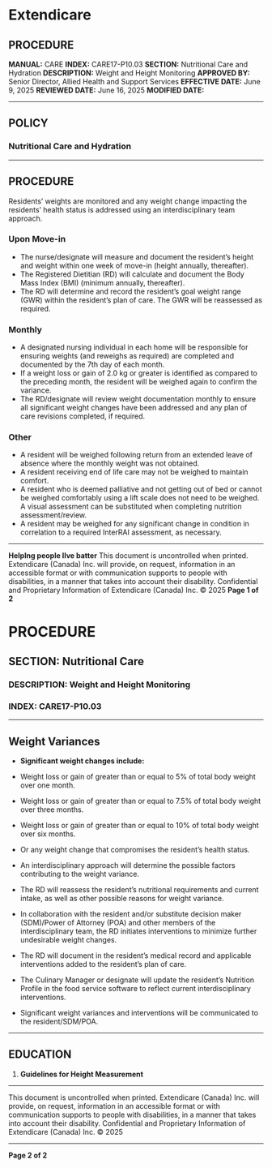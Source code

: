 # Extendicare

## PROCEDURE

**MANUAL:** CARE
**INDEX:** CARE17-P10.03
**SECTION:** Nutritional Care and Hydration
**DESCRIPTION:** Weight and Height Monitoring
**APPROVED BY:** Senior Director, Allied Health and Support Services
**EFFECTIVE DATE:** June 9, 2025
**REVIEWED DATE:** June 16, 2025
**MODIFIED DATE:**

----

## POLICY

### Nutritional Care and Hydration

----

## PROCEDURE

Residents’ weights are monitored and any weight change impacting the residents’ health status is addressed using an interdisciplinary team approach.

### Upon Move-in
- The nurse/designate will measure and document the resident’s height and weight within one week of move-in (height annually, thereafter).
- The Registered Dietitian (RD) will calculate and document the Body Mass Index (BMI) (minimum annually, thereafter).
- The RD will determine and record the resident’s goal weight range (GWR) within the resident’s plan of care. The GWR will be reassessed as required.

### Monthly
- A designated nursing individual in each home will be responsible for ensuring weights (and reweighs as required) are completed and documented by the 7th day of each month.
- If a weight loss or gain of 2.0 kg or greater is identified as compared to the preceding month, the resident will be weighed again to confirm the variance.
- The RD/designate will review weight documentation monthly to ensure all significant weight changes have been addressed and any plan of care revisions completed, if required.

### Other
- A resident will be weighed following return from an extended leave of absence where the monthly weight was not obtained.
- A resident receiving end of life care may not be weighed to maintain comfort.
- A resident who is deemed palliative and not getting out of bed or cannot be weighed comfortably using a lift scale does not need to be weighed. A visual assessment can be substituted when completing nutrition assessment/review.
- A resident may be weighed for any significant change in condition in correlation to a required InterRAI assessment, as necessary.

----

**Helplng people Ilve batter**
This document is uncontrolled when printed.
Extendicare (Canada) Inc. will provide, on request, information in an accessible format or with communication supports to people with disabilities, in a manner that takes into account their disability. Confidential and Proprietary Information of Extendicare (Canada) Inc. © 2025
**Page 1 of 2**

# PROCEDURE

## SECTION: Nutritional Care
### DESCRIPTION: Weight and Height Monitoring
### INDEX: CARE17-P10.03

----

## Weight Variances

- **Significant weight changes include:**
- Weight loss or gain of greater than or equal to 5% of total body weight over one month.
- Weight loss or gain of greater than or equal to 7.5% of total body weight over three months.
- Weight loss or gain of greater than or equal to 10% of total body weight over six months.
- Or any weight change that compromises the resident’s health status.

- An interdisciplinary approach will determine the possible factors contributing to the weight variance.

- The RD will reassess the resident’s nutritional requirements and current intake, as well as other possible reasons for weight variance.

- In collaboration with the resident and/or substitute decision maker (SDM)/Power of Attorney (POA) and other members of the interdisciplinary team, the RD initiates interventions to minimize further undesirable weight changes.

- The RD will document in the resident’s medical record and applicable interventions added to the resident’s plan of care.

- The Culinary Manager or designate will update the resident’s Nutrition Profile in the food service software to reflect current interdisciplinary interventions.

- Significant weight variances and interventions will be communicated to the resident/SDM/POA.

----

## EDUCATION

1. **Guidelines for Height Measurement**

----

This document is uncontrolled when printed.
Extendicare (Canada) Inc. will provide, on request, information in an accessible format or with communication supports to people with disabilities, in a manner that takes into account their disability. Confidential and Proprietary Information of Extendicare (Canada) Inc. © 2025

----

**Page 2 of 2**